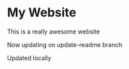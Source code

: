 # My Website

This is a really awesome website

Now updating on update-readme branch

Updated locally